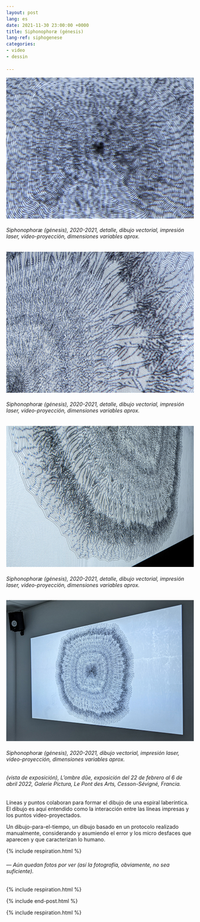 ```yaml
---
layout: post
lang: es
date: 2021-11-30 23:00:00 +0000
title: Siphonophoræ (génesis)
lang-ref: siphogenese
categories:
- video
- dessin

---
```

![](/imgs/siphonophorae-genese-2020-2021-2_-up.jpg)

###### _Siphonophoræ (génesis)_, 2020-2021, detalle, dibujo vectorial, impresión laser, video-proyección, dimensiones variables aprox.

![](/imgs/siphonophorae-genese-2020-2021-12_-up.jpg)

###### _Siphonophoræ (génesis)_, 2020-2021, detalle, dibujo vectorial, impresión laser, video-proyección, dimensiones variables aprox.

![](/imgs/siphonophorae-genese-2020-2021-6_-up.jpg)

###### _Siphonophoræ (génesis)_, 2020-2021, detalle, dibujo vectorial, impresión laser, video-proyección, dimensiones variables aprox.

![](/imgs/siphonophorae-genese-2020-2021-19_-up.jpg)

###### _Siphonophoræ (génesis)_, 2020-2021, dibujo vectorial, impresión laser, video-proyección, dimensiones variables aprox.

###### (vista de exposición), _L’ombre dûe_, exposición del 22 de febrero al 6 de abril 2022, Galerie Pictura, Le Pont des Arts, Cesson-Sévigné, Francia.

Líneas y puntos colaboran para formar el dibujo de una espiral laberíntica. El dibujo es aquí entendido como la interacción entre las líneas impresas y los puntos video-proyectados.

Un dibujo-para-el-tiempo, un dibujo basado en un protocolo realizado manualmente, considerando y asumiendo el error y los micro desfaces que aparecen y que caracterizan lo humano.

{% include respiration.html %}

###### — _Aún quedan fotos por ver (así la fotografía, obviamente, no sea suficiente)._

{% include respiration.html %}

{% include end-post.html %}

{% include respiration.html %}